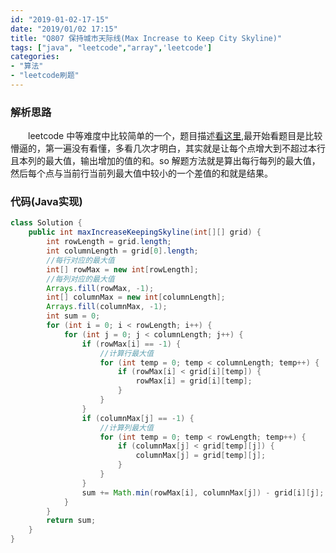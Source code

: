 ```yaml
---
id: "2019-01-02-17-15"
date: "2019/01/02 17:15"
title: "Q807 保持城市天际线(Max Increase to Keep City Skyline)"
tags: ["java", "leetcode","array",'leetcode']
categories: 
- "算法"
- "leetcode刷题"
---
```


### 解析思路

&emsp;&emsp;leetcode 中等难度中比较简单的一个，题目描述[看这里](https://leetcode-cn.com/problems/max-increase-to-keep-city-skyline/),最开始看题目是比较懵逼的，第一遍没有看懂，多看几次才明白，其实就是让每个点增大到不超过本行且本列的最大值，输出增加的值的和。so 解题方法就是算出每行每列的最大值，然后每个点与当前行当前列最大值中较小的一个差值的和就是结果。

### 代码(Java实现)

```java
class Solution {
    public int maxIncreaseKeepingSkyline(int[][] grid) {
        int rowLength = grid.length;
        int columnLength = grid[0].length;
        //每行对应的最大值
        int[] rowMax = new int[rowLength];
        //每列对应的最大值
        Arrays.fill(rowMax, -1);
        int[] columnMax = new int[columnLength];
        Arrays.fill(columnMax, -1);
        int sum = 0;
        for (int i = 0; i < rowLength; i++) {
            for (int j = 0; j < columnLength; j++) {
                if (rowMax[i] == -1) {
                    //计算行最大值
                    for (int temp = 0; temp < columnLength; temp++) {
                        if (rowMax[i] < grid[i][temp]) {
                            rowMax[i] = grid[i][temp];
                        }
                    }
                }
                if (columnMax[j] == -1) {
                    //计算列最大值
                    for (int temp = 0; temp < rowLength; temp++) {
                        if (columnMax[j] < grid[temp][j]) {
                            columnMax[j] = grid[temp][j];
                        }
                    }
                }
                sum += Math.min(rowMax[i], columnMax[j]) - grid[i][j];
            }
        }
        return sum;
    }
}
```
